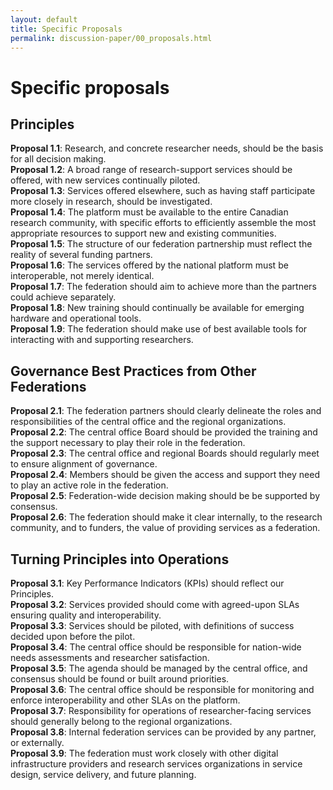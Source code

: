 ```yaml
---
layout: default
title: Specific Proposals
permalink: discussion-paper/00_proposals.html
---
```


# Specific proposals

## Principles
**Proposal 1.1**: Research, and concrete researcher needs, should be the basis for all decision making.<br/>
**Proposal 1.2**: A broad range of research-support services should be offered, with new services continually piloted.<br/>
**Proposal 1.3**: Services offered elsewhere, such as having staff participate more closely in research, should be investigated.<br/>
**Proposal 1.4**: The platform must be available to the entire Canadian research community, with specific efforts to efficiently assemble the most appropriate resources to support new and existing communities.<br/>
**Proposal 1.5**: The structure of our federation partnership must reflect the reality of several funding partners. <br/>
**Proposal 1.6**: The services offered by the national platform must be interoperable, not merely identical.<br/>
**Proposal 1.7**: The federation should aim to achieve more than the partners could achieve separately.<br/>
**Proposal 1.8**: New training should continually be available for emerging hardware and operational tools. <br/>
**Proposal 1.9**: The federation should make use of best available tools for interacting with and supporting researchers.<br/>
## Governance Best Practices from Other Federations
**Proposal 2.1**: The federation partners should clearly delineate the roles and responsibilities of the central office and the regional organizations.<br/>
**Proposal 2.2**: The central office Board should be provided the training and the support necessary to play their role in the federation. <br/>
**Proposal 2.3**: The central office and regional Boards should regularly meet to ensure alignment of governance. <br/>
**Proposal 2.4**: Members should be given the access and support they need to play an active role in the federation. <br/>
**Proposal 2.5**: Federation-wide decision making should be be supported by consensus.<br/>
**Proposal 2.6**: The federation should make it clear internally, to the research community, and to funders, the value of providing services as a federation.<br/>
## Turning Principles into Operations
**Proposal 3.1**: Key Performance Indicators (KPIs) should reflect our Principles.<br/>
**Proposal 3.2**: Services provided should come with agreed-upon SLAs ensuring quality and interoperability. <br/>
**Proposal 3.3**: Services should be piloted, with definitions of success decided upon before the pilot. <br/>
**Proposal 3.4**: The central office should be responsible for nation-wide needs assessments and researcher satisfaction. <br/>
**Proposal 3.5**: The agenda should be managed by the central office, and consensus should be found or built around priorities. <br/>
**Proposal 3.6**: The central office should be responsible for monitoring and enforce interoperability and other SLAs on the platform. <br/>
**Proposal 3.7**: Responsibility for operations of researcher-facing services should generally belong to the regional organizations.<br/>
**Proposal 3.8**: Internal federation services can be provided by any partner, or externally. <br/>
**Proposal 3.9**: The federation must work closely with other digital infrastructure providers and research services organizations in service design, service delivery, and future planning.<br/>
